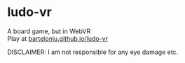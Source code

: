 # ludo-vr
A board game, but in WebVR  
Play at [barteloniu.github.io/ludo-vr](https://barteloniu.github.io/ludo-vr)

DISCLAIMER: I am not responsible for any eye damage etc.
